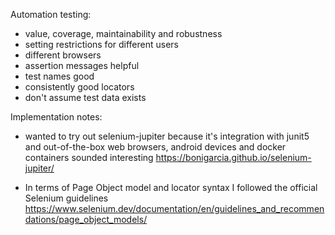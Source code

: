 
Automation testing:
- value, coverage, maintainability and robustness
- setting restrictions for different users
- different browsers
- assertion messages helpful
- test names good
- consistently good locators
- don't assume test data exists


Implementation notes:
- wanted to try out selenium-jupiter because it's integration with junit5 and out-of-the-box web browsers, android devices and docker containers sounded interesting
  https://bonigarcia.github.io/selenium-jupiter/
  
- In terms of Page Object model and locator syntax I followed the official Selenium guidelines
  https://www.selenium.dev/documentation/en/guidelines_and_recommendations/page_object_models/